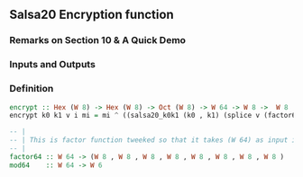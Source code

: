 ## Salsa20 Encryption function

### Remarks on Section 10 & A Quick Demo

### Inputs and Outputs

### Definition

```haskell
encrypt :: Hex (W 8) -> Hex (W 8) -> Oct (W 8) -> W 64 -> W 8 ->  W 8
encrypt k0 k1 v i mi = mi ^ ((salsa20_k0k1 (k0 , k1) (splice v (factor64 i))) `pi64` (mod64 i))
```

```haskell
-- |
-- | This is factor function tweeked so that it takes (W 64) as input instead of Integer. 
-- |
factor64 :: W 64 -> (W 8 , W 8 , W 8 , W 8 , W 8 , W 8 , W 8 , W 8 )
mod64    :: W 64 -> W 6
```
